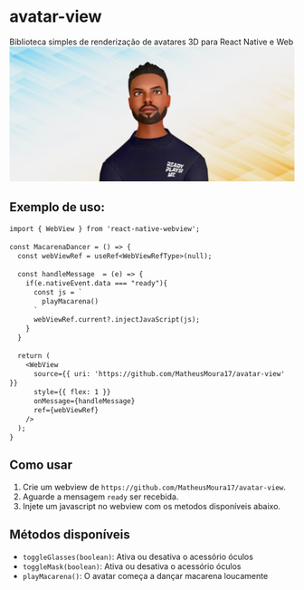 # avatar-view
Biblioteca simples de renderização de avatares 3D para React Native e Web
![Alt text](images/image.png)

## Exemplo de uso:

```tsx
import { WebView } from 'react-native-webview';

const MacarenaDancer = () => {
  const webViewRef = useRef<WebViewRefType>(null);

  const handleMessage  = (e) => {
    if(e.nativeEvent.data === "ready"){
      const js = `
        playMacarena()
      `
      webViewRef.current?.injectJavaScript(js);
    }
  }

  return (
    <WebView 
      source={{ uri: 'https://github.com/MatheusMoura17/avatar-view' }} 
      style={{ flex: 1 }}
      onMessage={handleMessage}
      ref={webViewRef}
    />
  );
}
```

## Como usar

1. Crie um webview de `https://github.com/MatheusMoura17/avatar-view`.
2. Aguarde a mensagem `ready` ser recebida.
3. Injete um javascript no webview com os metodos disponíveis abaixo.

## Métodos disponíveis

- `toggleGlasses(boolean)`: Ativa ou desativa o acessório óculos
- `toggleMask(boolean)`: Ativa ou desativa o acessório óculos
- `playMacarena()`: O avatar começa a dançar macarena loucamente